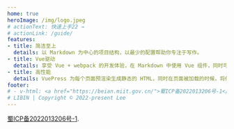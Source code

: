```yaml
---
home: true
heroImage: /img/logo.jpeg
# actionText: 快速上手22 →
# actionLink: /guide/
features:
- title: 简洁至上
  details: 以 Markdown 为中心的项目结构，以最少的配置帮助你专注于写作。
- title: Vue驱动
  details: 享受 Vue + webpack 的开发体验，在 Markdown 中使用 Vue 组件，同时可以使用 Vue 来开发自定义主题。
- title: 高性能
  details: VuePress 为每个页面预渲染生成静态的 HTML，同时在页面被加载的时候，将作为 SPA 运行。
footer: 
# - v-html: <a href="https://beian.miit.gov.cn/">蜀ICP备2022013206号-1</a>
# LIBIN | Copyright © 2022-present Lee
---
```


[蜀ICP备2022013206号-1](https://beian.miit.gov.cn/).
